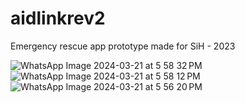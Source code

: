 # aidlinkrev2

Emergency rescue app prototype made for SiH - 2023

![WhatsApp Image 2024-03-21 at 5 58 32 PM](https://github.com/Kartheesan69/aidlink/assets/120254467/d2d3d5cb-f3b9-4f73-9256-7811c394e963)
![WhatsApp Image 2024-03-21 at 5 58 12 PM](https://github.com/Kartheesan69/aidlink/assets/120254467/dfdc5216-0704-4bb3-95ee-2eaac813775d)
![WhatsApp Image 2024-03-21 at 5 56 20 PM](https://github.com/Kartheesan69/aidlink/assets/120254467/68b0b94a-ea96-4e3b-846a-f36623e9c441)

